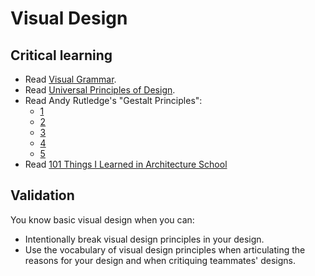 Visual Design
=============

Critical learning
-----------------

* Read [Visual Grammar](http://amzn.to/aT3zuv).
* Read [Universal Principles of Design](http://amzn.to/NYddly).
* Read Andy Rutledge's "Gestalt Principles":
  * [1](http://www.andyrutledge.com/gestalt-principles-1-figure-ground-relationship.php)
  * [2](http://www.andyrutledge.com/gestalt-principles-2-similarity.php)
  * [3](http://www.andyrutledge.com/gestalt-principles-3.php)
  * [4](http://www.andyrutledge.com/common-fate.php)
  * [5](http://www.andyrutledge.com/closure.php)
* Read [101 Things I Learned in Architecture School](http://amzn.com/0262062666)

Validation
----------

You know basic visual design when you can:

* Intentionally break visual design principles in your design.
* Use the vocabulary of visual design principles when articulating the reasons
  for your design and when critiquing teammates' designs.
